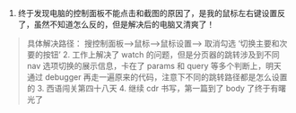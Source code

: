 1. 终于发现电脑的控制面板不能点击和截图的原因了，是我的鼠标左右键设置反了，虽然不知道怎么反的，但是解决后的电脑又清爽了！

> 具体解决路径：
> 搜控制面板-->鼠标-->鼠标设置--> 取消勾选 ‘切换主要和次要的按钮’ 2. 工作上解决了 watch 的问题，但是分页器的跳转涉及到不同 nav 选项切换的展示信息，卡在了 params 和 query 等多个判断上，明天通过 debugger 再走一遍原来的代码，注意下不同的跳转路径都是怎么设置的 3. 西语闯关第四十八天 4. 继续 cdr 书写，第一篇到了 body 了终于有曙光了
